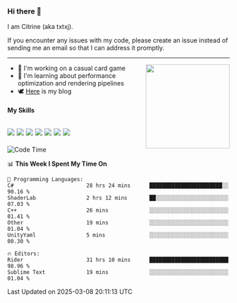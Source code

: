 ### Hi there 👋

I am Citrine (aka txtxj).

If you encounter any issues with my code, please create an issue instead of sending me an email so that I can address it promptly.

---

<img align="right" height="190" src="http://github-profile-summary-cards.vercel.app/api/cards/stats?username=txtxj&theme=vue">

- 🌱 I'm working on a casual card game
- 📖 I'm learning about performance optimization and rendering pipelines
- 🕊️ [Here](https://txtxj.top) is my blog

#### My Skills

![](https://img.shields.io/badge/Unity-000000?logo=unity&logoColor=fff)
![](https://img.shields.io/badge/C%23-239120?logo=csharp&logoColor=fff)
![](https://img.shields.io/badge/Python-3e74a2?logo=python&logoColor=fff)
![](https://img.shields.io/badge/C++-65318e?logo=cplusplus&logoColor=fff)
![](https://img.shields.io/badge/Vue-4FC08D?logo=vuedotjs&logoColor=fff)
![](https://img.shields.io/badge/Blender-f5792a?logo=blender&logoColor=fff)
![](https://img.shields.io/badge/MS%20SQL-cc2927?logo=microsoftsqlserver&logoColor=fff)
---

<!--START_SECTION:waka-->
![Code Time](http://img.shields.io/badge/Code%20Time-2%2C591%20hrs%2026%20mins-blue)

📊 **This Week I Spent My Time On** 

```text
💬 Programming Languages: 
C#                       28 hrs 24 mins      ███████████████████████░░   90.16 % 
ShaderLab                2 hrs 12 mins       ██░░░░░░░░░░░░░░░░░░░░░░░   07.03 % 
C++                      26 mins             ░░░░░░░░░░░░░░░░░░░░░░░░░   01.41 % 
Other                    19 mins             ░░░░░░░░░░░░░░░░░░░░░░░░░   01.04 % 
UnityYaml                5 mins              ░░░░░░░░░░░░░░░░░░░░░░░░░   00.30 % 

🔥 Editors: 
Rider                    31 hrs 10 mins      █████████████████████████   98.96 % 
Sublime Text             19 mins             ░░░░░░░░░░░░░░░░░░░░░░░░░   01.04 % 
```


 Last Updated on 2025-03-08 20:11:13 UTC
<!--END_SECTION:waka-->
